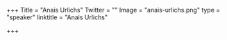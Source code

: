 +++
Title = "Anais Urlichs"
Twitter = ""
Image = "anais-urlichs.png"
type = "speaker"
linktitle = "Anais Urlichs"

+++

 

